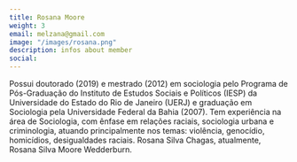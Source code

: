 ```yaml
---
title: Rosana Moore
weight: 3
email: melzana@gmail.com 
image: "/images/rosana.png"
description: infos about member
social:
---
```


Possui doutorado (2019) e mestrado (2012) em sociologia pelo Programa de Pós-Graduação do Instituto de Estudos Sociais e Políticos (IESP) da Universidade do Estado do Rio de Janeiro (UERJ) e graduação em Sociologia pela Universidade Federal da Bahia (2007). Tem experiência na área de Sociologia, com ênfase em relações raciais, sociologia urbana e criminologia, atuando principalmente nos temas: violência, genocídio, homicídios, desigualdades raciais. Rosana Silva Chagas, atualmente, Rosana Silva Moore Wedderburn.

